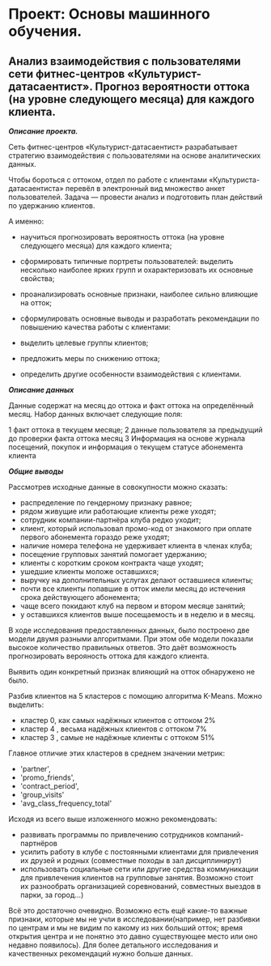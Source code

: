 # Проект: Основы машинного обучения.
## Анализ взаимодействия с пользователями сети фитнес-центров «Культурист-датасаентист». Прогноз вероятности оттока (на уровне следующего месяца) для каждого клиента.

***Описание проекта.***

Сеть фитнес-центров «Культурист-датасаентист» разрабатывает стратегию взаимодействия с пользователями на основе аналитических данных.

Чтобы бороться с оттоком, отдел по работе с клиентами «Культуриста-датасаентиста» перевёл в электронный вид множество анкет пользователей. 
Задача — провести анализ и подготовить план действий по удержанию клиентов.

А именно:
- научиться прогнозировать вероятность оттока (на уровне следующего месяца) для каждого клиента;
- сформировать типичные портреты пользователей: выделить несколько наиболее ярких групп и охарактеризовать их основные свойства;
- проанализировать основные признаки, наиболее сильно влияющие на отток;
- сформулировать основные выводы и разработать рекомендации по повышению качества работы с клиентами:

- выделить целевые группы клиентов;
- предложить меры по снижению оттока;
- определить другие особенности взаимодействия с клиентами.

***Описание данных***

Данные содержат на месяц до оттока и факт оттока на определённый месяц. Набор данных включает следующие поля:

1 факт оттока в текущем месяце;
2 данные пользователя за предыдущий до проверки факта оттока месяц
3 Информация на основе журнала посещений, покупок и информация о текущем статусе абонемента клиента

***Общие выводы***

Рассмотрев исходные данные в совокупности можно сказать:

- распределение по гендерному признаку равное;
- рядом живущие или работающие клиенты реже уходят;
- сотрудник компании-партнёра клуба редко уходит;
- клиент, который использовал промо-код от знакомого при оплате первого абонемента гораздо реже уходят;
- наличие номера телефона не удерживает клиента в членах клуба;
- посещение групповых занятий помогает удержанию;
- клиенты с коротким сроком контракта чаще уходят;
- ушедшие клиенты моложе оставшихся;
- выручку на дополнительных услугах делают оставшиеся клиенты;
- почти все клиенты попавшие в отток имели месяц до истечения срока действующего абонемента;
- чаще всего покидают клуб на первом и втором месяце занятий;
- у оставшихся клиентов выше посещаемость и в неделю и в месяц.

В ходе исследования предоставленных данных, было построено две модели двумя разными алгоритмами. При этом обе модели показали высокое количество правильных ответов. Это даёт возможность прогнозировать верояность оттока для каждого клиента.

Выявить один конкретный признак влияющий на отток обнаружено не было.

Разбив клиентов на 5 кластеров с помощию алгоритма K-Means. 
Можно выделить:
- кластер 0, как самых надёжных клиентов с оттоком 2%
- кластер 4 , весьма надёжных клиентов с оттоком 7%
- кластер 3 , самые не надёжные клиенты с оттоком 51%

Главное отличие этих кластеров в среднем значении метрик:
- 'partner', 
- 'promo_friends',
- 'contract_period',
- 'group_visits'
- 'avg_class_frequency_total'

Исходя из всего выше изложенного можно рекомендовать:

- развивать программы по привлечению сотрудников компаний-партнёров
- усилить работу в клубе с постоянными клиентами для привлечения их друзей и родных (совместные походы в зал дисциплинирут)
- использовать социальные сети или другие средства коммуникации для привлечения клиентов на групповые занятия. Возможно стоит их разнообрать организацией соревнований, совместных выездов в парки, за город...)

Всё это достаточно очевидно. Возможно есть ещё какие-то важные признаки, которые мы не учли в исследовании(например, нет разбивки по центрам и мы не видим по какому из них больший отток; время открытия центра и не понятно это давно существующее место или оно недавно появилось). Для более детального исследования и качественных рекомендаций нужно больше данных.

